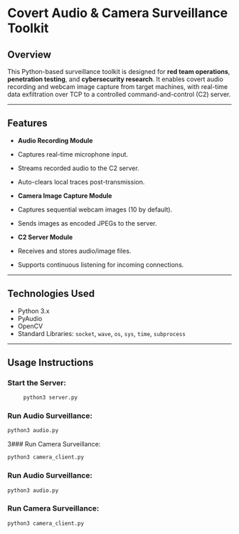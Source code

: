 # Covert Audio & Camera Surveillance Toolkit

## Overview
This Python-based surveillance toolkit is designed for **red team operations**, **penetration testing**, and **cybersecurity research**. It enables covert audio recording and webcam image capture from target machines, with real-time data exfiltration over TCP to a controlled command-and-control (C2) server.

---

## Features

-  **Audio Recording Module**
  - Captures real-time microphone input.
  - Streams recorded audio to the C2 server.
  - Auto-clears local traces post-transmission.

-  **Camera Image Capture Module**
  - Captures sequential webcam images (10 by default).
  - Sends images as encoded JPEGs to the server.

-  **C2 Server Module**
  - Receives and stores audio/image files.
  - Supports continuous listening for incoming connections.

---

## Technologies Used

- Python 3.x
- PyAudio
- OpenCV
- Standard Libraries: `socket`, `wave`, `os`, `sys`, `time`, `subprocess`

---

## Usage Instructions

### Start the Server:
```bash
     python3 server.py
```
### Run Audio Surveillance:
```bash
python3 audio.py
```
3️### Run Camera Surveillance:
```bash
python3 camera_client.py
```
### Run Audio Surveillance:
``` bash
python3 audio.py
```
### Run Camera Surveillance:
```bash
python3 camera_client.py
